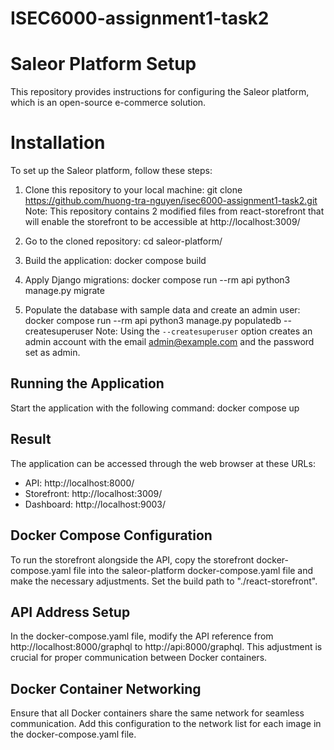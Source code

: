 # ISEC6000-assignment1-task2

# Saleor Platform Setup

This repository provides instructions for configuring the Saleor platform, which is an open-source e-commerce solution.

# Installation
To set up the Saleor platform, follow these steps:

1. Clone this repository to your local machine:
git clone https://github.com/huong-tra-nguyen/isec6000-assignment1-task2.git
Note: This repository contains 2 modified files from react-storefront that will enable the storefront to be accessible at http://localhost:3009/

2. Go to the cloned repository:
cd saleor-platform/

3. Build the application:
docker compose build

4. Apply Django migrations:
docker compose run --rm api python3 manage.py migrate

5. Populate the database with sample data and create an admin user:
docker compose run --rm api python3 manage.py populatedb --createsuperuser
Note: Using the `--createsuperuser` option creates an admin account with the email admin@example.com and the password set as admin.

## Running the Application
Start the application with the following command:
docker compose up

## Result
The application can be accessed through the web browser at these URLs:
- API: http://localhost:8000/
- Storefront: http://localhost:3009/
- Dashboard: http://localhost:9003/


## Docker Compose Configuration
To run the storefront alongside the API, copy the storefront docker-compose.yaml file into the saleor-platform docker-compose.yaml file and make the necessary adjustments. Set the build path to "./react-storefront".

## API Address Setup
In the docker-compose.yaml file, modify the API reference from http://localhost:8000/graphql to http://api:8000/graphql. This adjustment is crucial for proper communication between Docker containers.

## Docker Container Networking
Ensure that all Docker containers share the same network for seamless communication. Add this configuration to the network list for each image in the docker-compose.yaml file.

